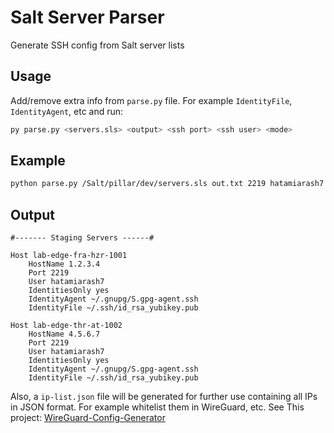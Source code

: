 # Salt Server Parser

Generate SSH config from Salt server lists

## Usage

Add/remove extra info from `parse.py` file. For example `IdentityFile`, `IdentityAgent`, etc and run:

```bash
py parse.py <servers.sls> <output> <ssh port> <ssh user> <mode>
```

## Example

```bash
python parse.py /Salt/pillar/dev/servers.sls out.txt 2219 hatamiarash7 Staging
```

## Output

```text
#------- Staging Servers ------#

Host lab-edge-fra-hzr-1001
    HostName 1.2.3.4
    Port 2219
    User hatamiarash7
    IdentitiesOnly yes
    IdentityAgent ~/.gnupg/S.gpg-agent.ssh
    IdentityFile ~/.ssh/id_rsa_yubikey.pub

Host lab-edge-thr-at-1002
    HostName 4.5.6.7
    Port 2219
    User hatamiarash7
    IdentitiesOnly yes
    IdentityAgent ~/.gnupg/S.gpg-agent.ssh
    IdentityFile ~/.ssh/id_rsa_yubikey.pub
```

Also, a `ip-list.json` file will be generated for further use containing all IPs in JSON format. For example whitelist them in WireGuard, etc. See This project: [WireGuard-Config-Generator](https://github.com/hatamiarash7/WireGuard-Config-Generator)
